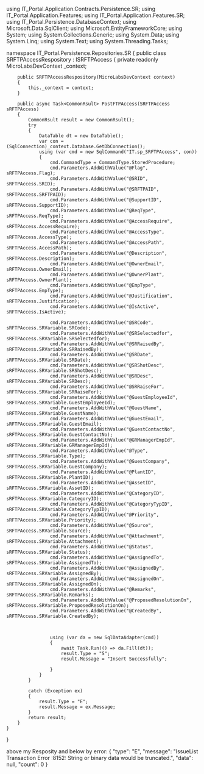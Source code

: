 using IT_Portal.Application.Contracts.Persistence.SR;
using IT_Portal.Application.Features;
using IT_Portal.Application.Features.SR;
using IT_Portal.Persistence.DatabaseContext;
using Microsoft.Data.SqlClient;
using Microsoft.EntityFrameworkCore;
using System;
using System.Collections.Generic;
using System.Data;
using System.Linq;
using System.Text;
using System.Threading.Tasks;

namespace IT_Portal.Persistence.Repositories.SR
{
    public class SRFTPAccessRespository : ISRFTPAccess
    {
        private readonly MicroLabsDevContext _context;

        public SRFTPAccessRespository(MicroLabsDevContext context)
        {
            this._context = context;
        }

        public async Task<CommonRsult> PostFTPAccess(SRFTPAccess sRFTPAccess)
        {
            CommonRsult result = new CommonRsult();
            try
            {
                DataTable dt = new DataTable();
                var con = (SqlConnection)_context.Database.GetDbConnection();
                using (var cmd = new SqlCommand("IT.sp_SRFTPAccess", con))
                {
                    cmd.CommandType = CommandType.StoredProcedure;
                    cmd.Parameters.AddWithValue("@Flag", sRFTPAccess.Flag);
                    cmd.Parameters.AddWithValue("@SRID", sRFTPAccess.SRID);
                    cmd.Parameters.AddWithValue("@SRFTPAID", sRFTPAccess.SRFTPAID);
                    cmd.Parameters.AddWithValue("@SupportID", sRFTPAccess.SupportID);
                    cmd.Parameters.AddWithValue("@ReqType", sRFTPAccess.ReqType);
                    cmd.Parameters.AddWithValue("@AccessRequire", sRFTPAccess.AccessRequire);
                    cmd.Parameters.AddWithValue("@AccessType", sRFTPAccess.AccessType);
                    cmd.Parameters.AddWithValue("@AccessPath", sRFTPAccess.AccessPath);
                    cmd.Parameters.AddWithValue("@Description", sRFTPAccess.Description);
                    cmd.Parameters.AddWithValue("@OwnerEmail", sRFTPAccess.OwnerEmail);
                    cmd.Parameters.AddWithValue("@OwnerPlant", sRFTPAccess.OwnerPlant);
                    cmd.Parameters.AddWithValue("@EmpType", sRFTPAccess.EmpType);
                    cmd.Parameters.AddWithValue("@Justification", sRFTPAccess.Justification);
                    cmd.Parameters.AddWithValue("@IsActive", sRFTPAccess.IsActive);

                    cmd.Parameters.AddWithValue("@SRCode", sRFTPAccess.SRVariable.SRCode);
                    cmd.Parameters.AddWithValue("@SRSelectedfor", sRFTPAccess.SRVariable.SRSelectedfor);
                    cmd.Parameters.AddWithValue("@SRRaisedBy", sRFTPAccess.SRVariable.SRRaisedBy);
                    cmd.Parameters.AddWithValue("@SRDate", sRFTPAccess.SRVariable.SRDate);
                    cmd.Parameters.AddWithValue("@SRShotDesc", sRFTPAccess.SRVariable.SRShotDesc);
                    cmd.Parameters.AddWithValue("@SRDesc", sRFTPAccess.SRVariable.SRDesc);
                    cmd.Parameters.AddWithValue("@SRRaiseFor", sRFTPAccess.SRVariable.SRRaiseFor);
                    cmd.Parameters.AddWithValue("@GuestEmployeeId", sRFTPAccess.SRVariable.GuestEmployeeId);
                    cmd.Parameters.AddWithValue("@GuestName", sRFTPAccess.SRVariable.GuestName);
                    cmd.Parameters.AddWithValue("@GuestEmail", sRFTPAccess.SRVariable.GuestEmail);
                    cmd.Parameters.AddWithValue("@GuestContactNo", sRFTPAccess.SRVariable.GuestContactNo);
                    cmd.Parameters.AddWithValue("@GRManagerEmpId", sRFTPAccess.SRVariable.GRManagerEmpId);
                    cmd.Parameters.AddWithValue("@Type", sRFTPAccess.SRVariable.Type);
                    cmd.Parameters.AddWithValue("@GuestCompany", sRFTPAccess.SRVariable.GuestCompany);
                    cmd.Parameters.AddWithValue("@PlantID", sRFTPAccess.SRVariable.PlantID);
                    cmd.Parameters.AddWithValue("@AssetID", sRFTPAccess.SRVariable.AssetID);
                    cmd.Parameters.AddWithValue("@CategoryID", sRFTPAccess.SRVariable.CategoryID);
                    cmd.Parameters.AddWithValue("@CategoryTypID", sRFTPAccess.SRVariable.CategoryTypID);
                    cmd.Parameters.AddWithValue("@Priority", sRFTPAccess.SRVariable.Priority);
                    cmd.Parameters.AddWithValue("@Source", sRFTPAccess.SRVariable.Source);
                    cmd.Parameters.AddWithValue("@Attachment", sRFTPAccess.SRVariable.Attachment);
                    cmd.Parameters.AddWithValue("@Status", sRFTPAccess.SRVariable.Status);
                    cmd.Parameters.AddWithValue("@AssignedTo", sRFTPAccess.SRVariable.AssignedTo);
                    cmd.Parameters.AddWithValue("@AssignedBy", sRFTPAccess.SRVariable.AssignedBy);
                    cmd.Parameters.AddWithValue("@AssignedOn", sRFTPAccess.SRVariable.AssignedOn);
                    cmd.Parameters.AddWithValue("@Remarks", sRFTPAccess.SRVariable.Remarks);
                    cmd.Parameters.AddWithValue("@ProposedResolutionOn", sRFTPAccess.SRVariable.ProposedResolutionOn);
                    cmd.Parameters.AddWithValue("@CreatedBy", sRFTPAccess.SRVariable.CreatedBy);



                    using (var da = new SqlDataAdapter(cmd))
                    {
                        await Task.Run(() => da.Fill(dt));
                        result.Type = "S";
                        result.Message = "Insert Successfully";

                    }
                }
            }

            catch (Exception ex)
            {
                result.Type = "E";
                result.Message = ex.Message;
            }
            return result;
        }
    }
}



above my Resposity and below by error:
{
  "type": "E",
  "message": "IssueList Transaction Error :8152: String or binary data would be truncated.",
  "data": null,
  "count": 0
}
